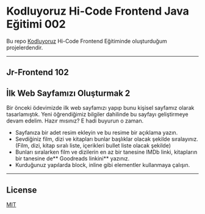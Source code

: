 # Kodluyoruz Hi-Code Frontend Java Eğitimi 002

Bu repo [Kodluyoruz](https://www.kodluyoruz.org) Hi-Code Frontend Eğitiminde 
oluşturduğum projelerdendir.

---
## Jr-Frontend 102

## İlk Web Sayfamızı Oluşturmak 2
Bir önceki ödevimizde ilk web sayfamızı yapıp bunu kişisel sayfamız olarak tasarlamıştık. Yeni öğrendiğimiz bilgiler dahilinde bu sayfayı geliştirmeye devam edelim. Hazır mısınız? E hadi buyurun o zaman.

- Sayfanıza bir adet resim ekleyin ve bu resime bir açıklama yazın.
- Sevdiğiniz film, dizi ve kitapları bunlar başlıklar olacak şekilde sıralayınız. (Film, dizi, kitap sıralı liste, içerikleri bullet liste olacak şekilde)
- Bunları sıralarken film ve dizilerin en az bir tanesine IMDb linki, kitapların bir tanesine de** Goodreads linkini** yazınız.
- Kurduğunuz yapılarda block, inline gibi elementler kullanmaya çalışın.

---
## License
[MIT](https://choosealicense.com/licenses/mit/)

